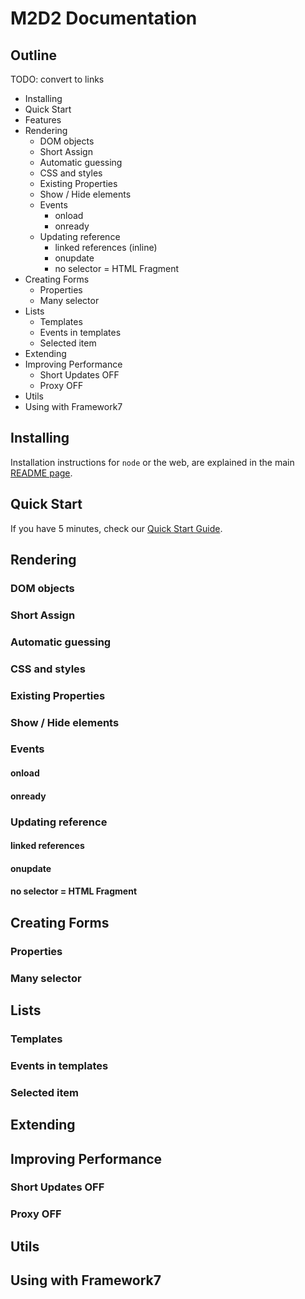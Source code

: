 # M2D2 Documentation

## Outline
TODO: convert to links
- Installing
- Quick Start
- Features
- Rendering
  - DOM objects
  - Short Assign
  - Automatic guessing
  - CSS and styles
  - Existing Properties
  - Show / Hide elements
  - Events
    - onload
    - onready
  - Updating reference
    - linked references (inline)
    - onupdate
    - no selector = HTML Fragment
- Creating Forms
  - Properties
  - Many selector
- Lists
  - Templates
  - Events in templates
  - Selected item
- Extending
- Improving Performance
  - Short Updates OFF
  - Proxy OFF
- Utils
- Using with Framework7

## Installing

Installation instructions for `node` or the web, are explained in the main [README page](../README.md#Install).

## Quick Start

If you have 5 minutes, check our [Quick Start Guide](quick.md).

## Rendering
### DOM objects
### Short Assign
### Automatic guessing
### CSS and styles
### Existing Properties
### Show / Hide elements
### Events
  #### onload
  #### onready
### Updating reference
  #### linked references
  #### onupdate
  #### no selector = HTML Fragment
## Creating Forms
### Properties
### Many selector
## Lists
### Templates
### Events in templates
### Selected item
## Extending
## Improving Performance
### Short Updates OFF
### Proxy OFF
## Utils
## Using with Framework7
